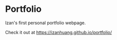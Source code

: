 # Portfolio
 Izan's first personal portfolio webpage.

Check it out at https://izanhuang.github.io/portfolio/
